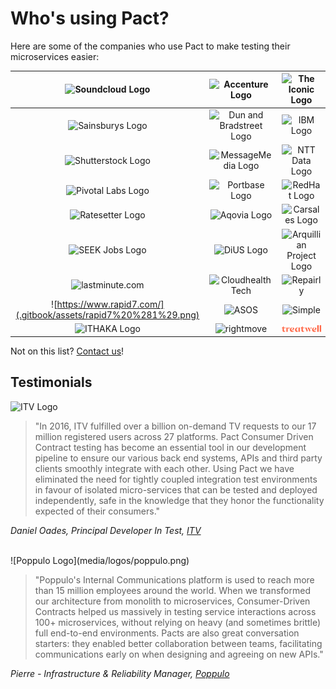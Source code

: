 # Who's using Pact?

Here are some of the companies who use Pact to make testing their microservices easier:

| ![Soundcloud Logo](.gitbook/assets/soundcloud%20%281%29.png)     | ![Accenture Logo](.gitbook/assets/accenture%20%281%29.png)          | ![The Iconic Logo](.gitbook/assets/the-iconic%20%281%29.png) |
| :--------------------------------------------------------------: | :-----------------------------------------------------------------: | :----------------------------------------------------------: |
| ![Sainsburys Logo](.gitbook/assets/sainsburys%20%281%29.png)     | ![Dun and Bradstreet Logo](.gitbook/assets/dnb%20%281%29.png)       | ![IBM Logo](.gitbook/assets/ibm%20%281%29.jpg)               |
| ![Shutterstock Logo](.gitbook/assets/shutterstock%20%281%29.png) | ![MessageMedia Logo](.gitbook/assets/messagemedia.jpg)              | ![NTT Data Logo](.gitbook/assets/ntt-data.jpg)               |
| ![Pivotal Labs Logo](.gitbook/assets/pivotal-labs.png)           | ![Portbase Logo](.gitbook/assets/portbase.png)                      | ![RedHat Logo](.gitbook/assets/redhat%20%281%29.png)         |
| ![Ratesetter Logo](.gitbook/assets/ratesetter%20%281%29.png)     | ![Aqovia Logo](.gitbook/assets/aqovia.png)                          | ![Carsales Logo](.gitbook/assets/carsales.png)               |
| ![SEEK Jobs Logo](.gitbook/assets/seek.jpg)                      | ![DiUS Logo](.gitbook/assets/dius%20%281%29.png)                    | ![Arquillian Project Logo](.gitbook/assets/arquillian.png)   |
| ![lastminute.com](.gitbook/assets/lastminute.png)                | ![Cloudhealth Tech](.gitbook/assets/cloudhealth-tech%20%281%29.png) | ![Repairly](.gitbook/assets/repairly%20%281%29.png)          |
| ![https://www.rapid7.com/](.gitbook/assets/rapid7%20%281%29.png) | ![ASOS](.gitbook/assets/asos%20%281%29.png)                         | ![Simple](.gitbook/assets/simplehq.png)                      |
| ![ITHAKA Logo](.gitbook/assets/ithaka.png)                       | ![rightmove](.gitbook/assets/rightmove-logo.png)                    | ![treatwell](.gitbook/assets/treatwell-logo.png)             |

Not on this list? [Contact us](https://twitter.com/pact_up)!

## Testimonials

![ITV Logo](.gitbook/assets/itv-logo-for-white-backgrounds.png)

> "In 2016, ITV fulfilled over a billion on-demand TV requests to our 17 million registered users across 27 platforms. Pact Consumer Driven Contract testing has become an essential tool in our development pipeline to ensure our various back end systems, APIs and third party clients smoothly integrate with each other. Using Pact we have eliminated the need for tightly coupled integration test environments in favour of isolated micro-services that can be tested and deployed independently, safe in the knowledge that they honor the functionality expected of their consumers."

_Daniel Oades, Principal Developer In Test,_ [_ITV_](http://itv.com/)

<br/>
![Poppulo Logo](media/logos/poppulo.png)

> "Poppulo's Internal Communications platform is used to reach more than 15 million employees around the world. When we transformed our architecture from monolith to microservices, Consumer-Driven Contracts helped us massively in testing service interactions across 100+ microservices, without relying on heavy (and sometimes brittle) full end-to-end environments. Pacts are also great conversation starters: they enabled better collaboration between teams, facilitating communications early on when designing and agreeing on new APIs."

_Pierre - Infrastructure & Reliability Manager,_ [_Poppulo_](https://www.poppulo.com/)
